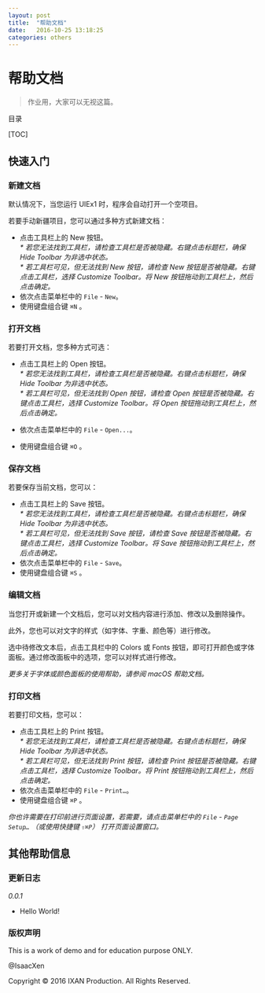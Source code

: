 ```yaml
---
layout: post
title:  "帮助文档"
date:   2016-10-25 13:18:25
categories: others
---
```


# 帮助文档

> 作业用，大家可以无视这篇。

目录

[TOC]

## 快速入门

### 新建文档

默认情况下，当您运行 UIEx1 时，程序会自动打开一个空项目。

若要手动新疆项目，您可以通过多种方式新建文档：

- 点击工具栏上的 New 按钮。<br>*\* 若您无法找到工具栏，请检查工具栏是否被隐藏。右键点击标题栏，确保 Hide Toolbar 为非选中状态。* <br>*\* 若工具栏可见，但无法找到 New 按钮，请检查 New 按钮是否被隐藏。右键点击工具栏，选择 Customize Toolbar。将 New 按钮拖动到工具栏上，然后点击确定。*
- 依次点击菜单栏中的 `File` - `New`。
- 使用键盘组合键 `⌘N` 。

### 打开文档

若要打开文档，您多种方式可选：

- 点击工具栏上的 Open 按钮。<br>*\* 若您无法找到工具栏，请检查工具栏是否被隐藏。右键点击标题栏，确保 Hide Toolbar 为非选中状态。* <br>*\* 若工具栏可见，但无法找到 Open 按钮，请检查 Open 按钮是否被隐藏。右键点击工具栏，选择 Customize Toolbar。将 Open 按钮拖动到工具栏上，然后点击确定。*

- 依次点击菜单栏中的 `File` - `Open...`。

- 使用键盘组合键 `⌘O` 。



### 保存文档

若要保存当前文档，您可以：

- 点击工具栏上的 Save 按钮。<br>*\* 若您无法找到工具栏，请检查工具栏是否被隐藏。右键点击标题栏，确保 Hide Toolbar 为非选中状态。* <br>*\* 若工具栏可见，但无法找到 Save 按钮，请检查 Save 按钮是否被隐藏。右键点击工具栏，选择 Customize Toolbar。将 Save 按钮拖动到工具栏上，然后点击确定。*
- 依次点击菜单栏中的 `File` - `Save`。
- 使用键盘组合键 `⌘S` 。

### 编辑文档

当您打开或新建一个文档后，您可以对文档内容进行添加、修改以及删除操作。

此外，您也可以对文字的样式（如字体、字重、颜色等）进行修改。

选中待修改文本后，点击工具栏中的 Colors 或 Fonts 按钮，即可打开颜色或字体面板。通过修改面板中的选项，您可以对样式进行修改。

*更多关于字体或颜色面板的使用帮助，请参阅 macOS 帮助文档。*

### 打印文档

若要打印文档，您可以：

- 点击工具栏上的 Print 按钮。<br>*\* 若您无法找到工具栏，请检查工具栏是否被隐藏。右键点击标题栏，确保 Hide Toolbar 为非选中状态。* <br>*\* 若工具栏可见，但无法找到 Print 按钮，请检查 Print 按钮是否被隐藏。右键点击工具栏，选择 Customize Toolbar。将 Print 按钮拖动到工具栏上，然后点击确定。*
- 依次点击菜单栏中的 `File` - `Print…`。
- 使用键盘组合键 `⌘P` 。

*你也许需要在打印前进行页面设置，若需要，请点击菜单栏中的 `File` - `Page Setup…` （或使用快捷键 `⇧⌘P`） 打开页面设置窗口。*

## 其他帮助信息

### 更新日志

*0.0.1*

- Hello World!

### 版权声明

This is a work of demo and for education purpose ONLY.

@IsaacXen

Copyright © 2016 IXAN Production. All Rights Reserved.